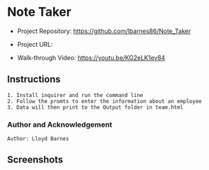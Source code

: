 # Note Taker

- Project Repository: https://github.com/lbarnes86/Note_Taker

- Project URL: 

- Walk-through Video: https://youtu.be/KG2eLK1ev84

## Instructions
```
1. Install inquirer and run the command line
2. Follow the promts to enter the information about an employee
3. Data will then print to the Output folder in team.html 
```

### Author and Acknowledgement

```
Author: Lloyd Barnes

```

## Screenshots



